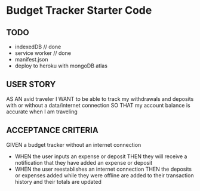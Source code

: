 # Budget Tracker Starter Code

## TODO
* indexedDB // done
* service worker // done
* manifest.json
* deploy to heroku with mongoDB atlas

## USER STORY
AS AN avid traveler
I WANT to be able to track my withdrawals and deposits with or without a data/internet connection
SO THAT my account balance is accurate when I am traveling 

## ACCEPTANCE CRITERIA
GIVEN a budget tracker without an internet connection
* WHEN the user inputs an expense or deposit
THEN they will receive a notification that they have added an expense or deposit
* WHEN the user reestablishes an internet connection
THEN the deposits or expenses added while they were offline are added to their transaction history and their totals are updated